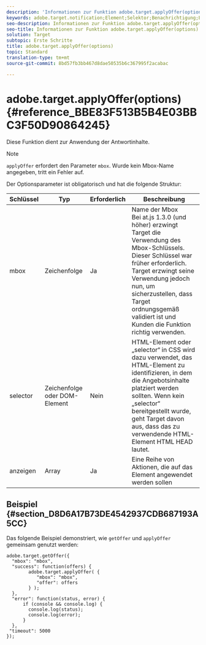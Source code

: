 ```yaml
---
description: 'Informationen zur Funktion adobe.target.applyOffer(options) für at.js. '
keywords: adobe.target.notification;Element;Selektor;Benachrichtigung;Erweiterung
seo-description: Informationen zur Funktion adobe.target.applyOffer(options) für die JavaScript-Bibliothek von Adobe Target at.js.
seo-title: Informationen zur Funktion adobe.target.applyOffer(options) für die JavaScript-Bibliothek von Adobe Target at.js.
solution: Target
subtopic: Erste Schritte
title: adobe.target.applyOffer(options)
topic: Standard
translation-type: tm+mt
source-git-commit: 8bd57fb3bb467d8dae50535b6c367995f2acabac

---
```



# adobe.target.applyOffer(options) {#reference_BBE83F513B5B4E03BBC3F50D90864245}

Diese Funktion dient zur Anwendung der Antwortinhalte.

>[!NOTE]
>
>`applyOffer` erfordert den Parameter `mbox`. Wurde kein Mbox-Name angegeben, tritt ein Fehler auf.

Der Optionsparameter ist obligatorisch und hat die folgende Struktur:

| Schlüssel | Typ | Erforderlich | Beschreibung |
|--- |--- |--- |--- |
| mbox | Zeichenfolge | Ja | Name der Mbox<br>Bei at.js 1.3.0 (und höher) erzwingt Target die Verwendung des Mbox-Schlüssels. Dieser Schlüssel war früher erforderlich. Target erzwingt seine Verwendung jedoch nun, um sicherzustellen, dass Target ordnungsgemäß validiert ist und Kunden die Funktion richtig verwenden. |
| selector | Zeichenfolge oder DOM-Element | Nein | HTML-Element oder „selector“ in CSS wird dazu verwendet, das HTML-Element zu identifizieren, in dem die Angebotsinhalte platziert werden sollten. Wenn kein „selector“ bereitgestellt wurde, geht Target davon aus, dass das zu verwendende HTML-Element HTML HEAD lautet. |
| anzeigen | Array | Ja | Eine Reihe von Aktionen, die auf das Element angewendet werden sollen |

## Beispiel {#section_D8D6A17B73DE4542937CDB687193A5CC}

Das folgende Beispiel demonstriert, wie `getOffer` und `applyOffer` gemeinsam genutzt werden:

```
adobe.target.getOffer({   
  "mbox": "mbox",   
  "success": function(offers) {           
        adobe.target.applyOffer( {  
           "mbox": "mbox", 
           "offer": offers  
        } ); 
  },   
  "error": function(status, error) {           
      if (console && console.log) { 
        console.log(status); 
        console.log(error); 
      } 
  }, 
 "timeout": 5000 
}); 
```
